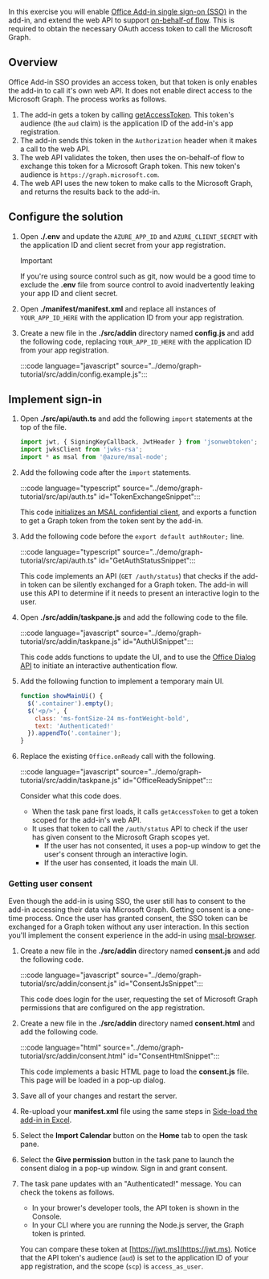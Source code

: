<!-- markdownlint-disable MD002 MD041 -->

In this exercise you will enable [Office Add-in single sign-on (SSO)](https://docs.microsoft.com/office/dev/add-ins/develop/sso-in-office-add-ins) in the add-in, and extend the web API to support [on-behalf-of flow](https://docs.microsoft.com/azure/active-directory/develop/v2-oauth2-on-behalf-of-flow). This is required to obtain the necessary OAuth access token to call the Microsoft Graph.

## Overview

Office Add-in SSO provides an access token, but that token is only enables the add-in to call it's own web API. It does not enable direct access to the Microsoft Graph. The process works as follows.

1. The add-in gets a token by calling [getAccessToken](https://docs.microsoft.com/javascript/api/office-runtime/officeruntime.auth?view=common-js#getaccesstoken-options-). This token's audience (the `aud` claim) is the application ID of the add-in's app registration.
1. The add-in sends this token in the `Authorization` header when it makes a call to the web API.
1. The web API validates the token, then uses the on-behalf-of flow to exchange this token for a Microsoft Graph token. This new token's audience is `https://graph.microsoft.com`.
1. The web API uses the new token to make calls to the Microsoft Graph, and returns the results back to the add-in.

## Configure the solution

1. Open **./.env** and update the `AZURE_APP_ID` and `AZURE_CLIENT_SECRET` with the application ID and client secret from your app registration.

    > [!IMPORTANT]
    > If you're using source control such as git, now would be a good time to exclude the **.env** file from source control to avoid inadvertently leaking your app ID and client secret.

1. Open **./manifest/manifest.xml** and replace all instances of `YOUR_APP_ID_HERE` with the application ID from your app registration.

1. Create a new file in the **./src/addin** directory named **config.js** and add the following code, replacing `YOUR_APP_ID_HERE` with the application ID from your app registration.

    :::code language="javascript" source="../demo/graph-tutorial/src/addin/config.example.js":::

## Implement sign-in

1. Open **./src/api/auth.ts** and add the following `import` statements at the top of the file.

    ```typescript
    import jwt, { SigningKeyCallback, JwtHeader } from 'jsonwebtoken';
    import jwksClient from 'jwks-rsa';
    import * as msal from '@azure/msal-node';
    ```

1. Add the following code after the `import` statements.

    :::code language="typescript" source="../demo/graph-tutorial/src/api/auth.ts" id="TokenExchangeSnippet":::

    This code [initializes an MSAL confidential client](https://github.com/AzureAD/microsoft-authentication-library-for-js/blob/dev/lib/msal-node/docs/initialize-confidential-client-application.md), and exports a function to get a Graph token from the token sent by the add-in.

1. Add the following code before the `export default authRouter;` line.

    :::code language="typescript" source="../demo/graph-tutorial/src/api/auth.ts" id="GetAuthStatusSnippet":::

    This code implements an API (`GET /auth/status`) that checks if the add-in token can be silently exchanged for a Graph token. The add-in will use this API to determine if it needs to present an interactive login to the user.

1. Open **./src/addin/taskpane.js** and add the following code to the file.

    :::code language="javascript" source="../demo/graph-tutorial/src/addin/taskpane.js" id="AuthUiSnippet":::

    This code adds functions to update the UI, and to use the [Office Dialog API](https://docs.microsoft.com/office/dev/add-ins/develop/dialog-api-in-office-add-ins) to initiate an interactive authentication flow.

1. Add the following function to implement a temporary main UI.

    ```javascript
    function showMainUi() {
      $('.container').empty();
      $('<p/>', {
        class: 'ms-fontSize-24 ms-fontWeight-bold',
        text: 'Authenticated!'
      }).appendTo('.container');
    }
    ```

1. Replace the existing `Office.onReady` call with the following.

    :::code language="javascript" source="../demo/graph-tutorial/src/addin/taskpane.js" id="OfficeReadySnippet":::

    Consider what this code does.

    - When the task pane first loads, it calls `getAccessToken` to get a token scoped for the add-in's web API.
    - It uses that token to call the `/auth/status` API to check if the user has given consent to the Microsoft Graph scopes yet.
        - If the user has not consented, it uses a pop-up window to get the user's consent through an interactive login.
        - If the user has consented, it loads the main UI.

### Getting user consent

Even though the add-in is using SSO, the user still has to consent to the add-in accessing their data via Microsoft Graph. Getting consent is a one-time process. Once the user has granted consent, the SSO token can be exchanged for a Graph token without any user interaction. In this section you'll implement the consent experience in the add-in using [msal-browser](https://github.com/AzureAD/microsoft-authentication-library-for-js/tree/dev/lib/msal-browser).

1. Create a new file in the **./src/addin** directory named **consent.js** and add the following code.

    :::code language="javascript" source="../demo/graph-tutorial/src/addin/consent.js" id="ConsentJsSnippet":::

    This code does login for the user, requesting the set of Microsoft Graph permissions that are configured on the app registration.

1. Create a new file in the **./src/addin** directory named **consent.html** and add the following code.

    :::code language="html" source="../demo/graph-tutorial/src/addin/consent.html" id="ConsentHtmlSnippet":::

    This code implements a basic HTML page to load the **consent.js** file. This page will be loaded in a pop-up dialog.

1. Save all of your changes and restart the server.

1. Re-upload your **manifest.xml** file using the same steps in [Side-load the add-in in Excel](02-create-app.md#side-load-the-add-in-in-excel).

1. Select the **Import Calendar** button on the **Home** tab to open the task pane.

1. Select the **Give permission** button in the task pane to launch the consent dialog in a pop-up window. Sign in and grant consent.

1. The task pane updates with an "Authenticated!" message. You can check the tokens as follows.

    - In your brower's developer tools, the API token is shown in the Console.
    - In your CLI where you are running the Node.js server, the Graph token is printed.

    You can compare these token at [https://jwt.ms](https://jwt.ms). Notice that the API token's audience (`aud`) is set to the application ID of your app registration, and the scope (`scp`) is `access_as_user`.
